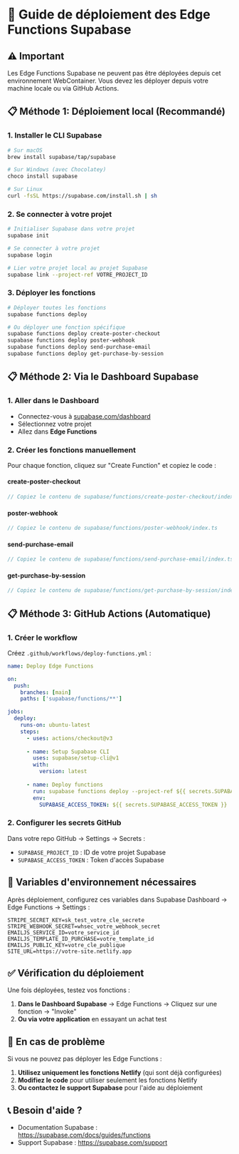 # 🚀 Guide de déploiement des Edge Functions Supabase

## ⚠️ Important
Les Edge Functions Supabase ne peuvent pas être déployées depuis cet environnement WebContainer. Vous devez les déployer depuis votre machine locale ou via GitHub Actions.

## 📋 Méthode 1: Déploiement local (Recommandé)

### 1. Installer le CLI Supabase
```bash
# Sur macOS
brew install supabase/tap/supabase

# Sur Windows (avec Chocolatey)
choco install supabase

# Sur Linux
curl -fsSL https://supabase.com/install.sh | sh
```

### 2. Se connecter à votre projet
```bash
# Initialiser Supabase dans votre projet
supabase init

# Se connecter à votre projet
supabase login

# Lier votre projet local au projet Supabase
supabase link --project-ref VOTRE_PROJECT_ID
```

### 3. Déployer les fonctions
```bash
# Déployer toutes les fonctions
supabase functions deploy

# Ou déployer une fonction spécifique
supabase functions deploy create-poster-checkout
supabase functions deploy poster-webhook
supabase functions deploy send-purchase-email
supabase functions deploy get-purchase-by-session
```

## 📋 Méthode 2: Via le Dashboard Supabase

### 1. Aller dans le Dashboard
- Connectez-vous à [supabase.com/dashboard](https://supabase.com/dashboard)
- Sélectionnez votre projet
- Allez dans **Edge Functions**

### 2. Créer les fonctions manuellement
Pour chaque fonction, cliquez sur "Create Function" et copiez le code :

#### create-poster-checkout
```typescript
// Copiez le contenu de supabase/functions/create-poster-checkout/index.ts
```

#### poster-webhook  
```typescript
// Copiez le contenu de supabase/functions/poster-webhook/index.ts
```

#### send-purchase-email
```typescript
// Copiez le contenu de supabase/functions/send-purchase-email/index.ts
```

#### get-purchase-by-session
```typescript
// Copiez le contenu de supabase/functions/get-purchase-by-session/index.ts
```

## 📋 Méthode 3: GitHub Actions (Automatique)

### 1. Créer le workflow
Créez `.github/workflows/deploy-functions.yml` :

```yaml
name: Deploy Edge Functions

on:
  push:
    branches: [main]
    paths: ['supabase/functions/**']

jobs:
  deploy:
    runs-on: ubuntu-latest
    steps:
      - uses: actions/checkout@v3
      
      - name: Setup Supabase CLI
        uses: supabase/setup-cli@v1
        with:
          version: latest
          
      - name: Deploy functions
        run: supabase functions deploy --project-ref ${{ secrets.SUPABASE_PROJECT_ID }}
        env:
          SUPABASE_ACCESS_TOKEN: ${{ secrets.SUPABASE_ACCESS_TOKEN }}
```

### 2. Configurer les secrets GitHub
Dans votre repo GitHub → Settings → Secrets :
- `SUPABASE_PROJECT_ID` : ID de votre projet Supabase
- `SUPABASE_ACCESS_TOKEN` : Token d'accès Supabase

## 🔧 Variables d'environnement nécessaires

Après déploiement, configurez ces variables dans Supabase Dashboard → Edge Functions → Settings :

```
STRIPE_SECRET_KEY=sk_test_votre_cle_secrete
STRIPE_WEBHOOK_SECRET=whsec_votre_webhook_secret
EMAILJS_SERVICE_ID=votre_service_id
EMAILJS_TEMPLATE_ID_PURCHASE=votre_template_id
EMAILJS_PUBLIC_KEY=votre_cle_publique
SITE_URL=https://votre-site.netlify.app
```

## ✅ Vérification du déploiement

Une fois déployées, testez vos fonctions :

1. **Dans le Dashboard Supabase** → Edge Functions → Cliquez sur une fonction → "Invoke"
2. **Ou via votre application** en essayant un achat test

## 🐛 En cas de problème

Si vous ne pouvez pas déployer les Edge Functions :

1. **Utilisez uniquement les fonctions Netlify** (qui sont déjà configurées)
2. **Modifiez le code** pour utiliser seulement les fonctions Netlify
3. **Ou contactez le support Supabase** pour l'aide au déploiement

## 📞 Besoin d'aide ?

- Documentation Supabase : https://supabase.com/docs/guides/functions
- Support Supabase : https://supabase.com/support